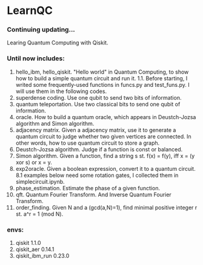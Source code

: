 # LearnQC
 ### Continuing updating...
 Learing Quantum Computing with Qiskit.

 ### Until now includes:

 1. hello_ibm, hello_qiskit. "Hello world" in Quantum Computing, to show how to build a simple quantum circuit and run it.
 1.1. Before starting, I writed some frequently-used functions in funcs.py and test_funs.py. I will use them in the following codes.
 2. superdense coding. Use one qubit to send two bits of information.
 3. quantum teleportation. Use two classical bits to send one qubit of information.
 4. oracle. How to build a quantum oracle, which appears in Deustch-Jozsa algorithm and Simon algorithm.
 5. adjacency matrix. Given a adjacency matrix, use it to generate a quantum circuit to judge whether two given vertices are connected. In other words, how to use quantum circuit to store a graph.
 6. Deustch-Jozsa algorithm. Judge if a function is const or balanced.
 7. Simon algorithm. Given a function, find a string s st. f(x) = f(y), iff x = (y xor s) or x = y.
 8. exp2oracle. Given a boolean expression, convert it to a quantum circuit.
 8.1 examples below need some rotation gates, I collected them in simplecircuit.ipynb.
 9. phase_estimation. Estimate the phase of a given function.
 10. qft. Quantum Fourier Transform. And Inverse Quantum Fourier Transform.
 10. order_finding. Given N and a (gcd(a,N)=1), find minimal positive integer r st. a^r = 1 (mod N). 
 

### envs:
1. qiskit  1.1.0
2. qiskit_aer  0.14.1
3. qiskit_ibm_run  0.23.0
